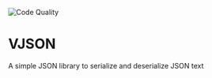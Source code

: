 ![Code Quality](https://img.shields.io/scrutinizer/quality/g/V-Play-Games/VJSON)
# VJSON
A simple JSON library to serialize and deserialize JSON text

